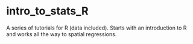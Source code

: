 # intro_to_stats_R
A series of tutorials for R (data included). Starts with an introduction to R and works all the way to spatial regressions. 
